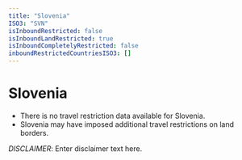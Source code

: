 ```yaml
---
title: "Slovenia"
ISO3: "SVN"
isInboundRestricted: false
isInboundLandRestricted: true
isInboundCompletelyRestricted: false
inboundRestrictedCountriesISO3: []
---
```


# Slovenia

* There is no travel restriction data available for Slovenia.
* Slovenia may have imposed additional travel restrictions on land borders.

*DISCLAIMER*: Enter disclaimer text here.
